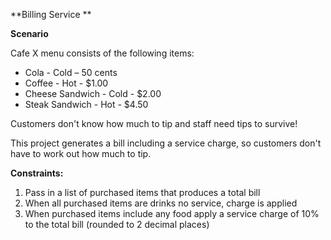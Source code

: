 **Billing Service **

**Scenario**

Cafe X menu consists of the following items:

- Cola - Cold – 50 cents
- Coffee - Hot - $1.00
- Cheese Sandwich - Cold - $2.00
- Steak Sandwich - Hot - $4.50

Customers don&#39;t know how much to tip and staff need tips to survive!

This project generates a bill including a service charge, so customers don&#39;t have to work out how much to tip.

**Constraints:**

1. Pass in a list of purchased items that produces a total bill
2. When all purchased items are drinks no service, charge is applied
3. When purchased items include any food apply a service charge of 10% to the total bill (rounded to 2 decimal places)
